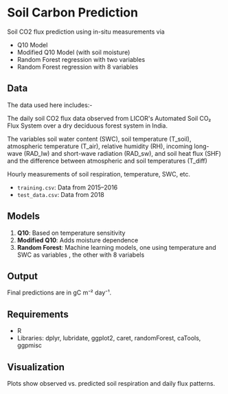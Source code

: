 # Soil Carbon Prediction

Soil CO2 flux prediction using in-situ measurements via 

- Q10 Model
- Modified Q10 Model (with soil moisture)
- Random Forest regression with two variables
- Random Forest regression with 8 variables

## Data
The data used here includes:-

The daily soil CO2 flux data observed from LICOR's Automated Soil CO₂ Flux System over a dry deciduous forest system in India.

The variables soil water content (SWC), soil temperature (T_soil), atmospheric temperature (T_air), relative humidity (RH), incoming long-wave (RAD_lw) and short-wave radiation (RAD_sw), and soil heat flux (SHF) and the difference between atmospheric and soil temperatures (T_diff)

Hourly measurements of soil respiration, temperature, SWC, etc.
- `training.csv`: Data from 2015–2016
- `test_data.csv`: Data from 2018

## Models

1. **Q10**: Based on temperature sensitivity
2. **Modified Q10**: Adds moisture dependence
3. **Random Forest**: Machine learning models, one using temperature and SWC as variables , the other with 8 variabels

## Output

Final predictions are in gC m⁻² day⁻¹.

## Requirements

- R
- Libraries: dplyr, lubridate, ggplot2, caret, randomForest, caTools, ggpmisc

## Visualization

Plots show observed vs. predicted soil respiration and daily flux patterns.

